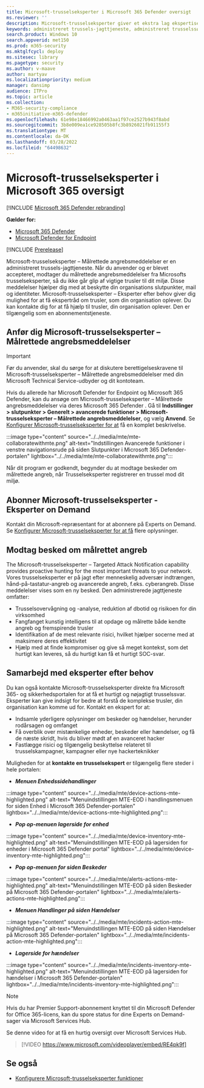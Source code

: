 ```yaml
---
title: Microsoft-trusselseksperter i Microsoft 365 Defender oversigt
ms.reviewer: ''
description: Microsoft-trusselseksperter giver et ekstra lag ekspertise til at Microsoft 365 Defender.
keywords: administreret trussels-jagttjeneste, administreret trusselssøgning, administreret registrering og svar (MDR)-tjeneste, MTE Microsoft-trusselseksperter
search.product: Windows 10
search.appverid: met150
ms.prod: m365-security
ms.mktglfcycl: deploy
ms.sitesec: library
ms.pagetype: security
ms.author: v-maave
author: martyav
ms.localizationpriority: medium
manager: dansimp
audience: ITPro
ms.topic: article
ms.collection:
- M365-security-compliance
- m365initiative-m365-defender
ms.openlocfilehash: 61e98e18466992a0463aa1f97ce2527b943f8abd
ms.sourcegitcommit: 3b8e009ea1ce928505b8fc3b8926021fb91155f3
ms.translationtype: MT
ms.contentlocale: da-DK
ms.lasthandoff: 03/28/2022
ms.locfileid: "64498632"
---
```

# <a name="microsoft-threat-experts-in-microsoft-365-overview"></a>Microsoft-trusselseksperter i Microsoft 365 oversigt

[!INCLUDE [Microsoft 365 Defender rebranding](../includes/microsoft-defender.md)]

**Gælder for:**

- [Microsoft 365 Defender](https://go.microsoft.com/fwlink/?linkid=2118804)
- [Microsoft Defender for Endpoint](https://go.microsoft.com/fwlink/p/?linkid=2154037)

[!INCLUDE [Prerelease](../includes/prerelease.md)]

Microsoft-trusselseksperter – Målrettede angrebsmeddelelser er en administreret trussels-jagttjeneste. Når du anvender og er blevet accepteret, modtager du målrettede angrebsmeddelelser fra Microsofts trusselseksperter, så du ikke går glip af vigtige trusler til dit miljø. Disse meddelelser hjælper dig med at beskytte din organisations slutpunkter, mail og identiteter.
Microsoft-trusselseksperter – Eksperter efter behov giver dig mulighed for at få ekspertråd om trusler, som din organisation oplever. Du kan kontakte dig for at få hjælp til trusler, din organisation oplever. Den er tilgængelig som en abonnementstjeneste.

## <a name="apply-for-microsoft-threat-experts--targeted-attack-notifications"></a>Anfør dig Microsoft-trusselseksperter – Målrettede angrebsmeddelelser

> [!IMPORTANT]
> Før du anvender, skal du sørge for at diskutere berettigelseskravene til Microsoft-trusselseksperter – Målrettede angrebsmeddelelser med din Microsoft Technical Service-udbyder og dit kontoteam.

Hvis du allerede har Microsoft Defender for Endpoint og Microsoft 365 Defender, kan du ansøge om Microsoft-trusselseksperter – Målrettede angrebsmeddelelser via deres Microsoft 365 Defender . Gå til **Indstillinger > slutpunkter > Generelt > avancerede funktioner > Microsoft-trusselseksperter – Målrettede angrebsmeddelelser**, og vælg **Anvend**. Se [Konfigurer Microsoft-trusselseksperter for at](./configure-microsoft-threat-experts.md) få en komplet beskrivelse.

:::image type="content" source="../../media/mte/mte-collaboratewithmte.png" alt-text="Indstillingen Avancerede funktioner i venstre navigationsrude på siden Slutpunkter i Microsoft 365 Defender-portalen" lightbox="../../media/mte/mte-collaboratewithmte.png":::

Når dit program er godkendt, begynder du at modtage beskeder om målrettede angreb, når Trusselseksperter registrerer en trussel mod dit miljø.

## <a name="subscribe-to-microsoft-threat-experts---experts-on-demand"></a>Abonner Microsoft-trusselseksperter - Eksperter on Demand

Kontakt din Microsoft-repræsentant for at abonnere på Experts on Demand.  Se [Konfigurer Microsoft-trusselseksperter for at få](./configure-microsoft-threat-experts.md) flere oplysninger.

## <a name="receive-targeted-attack-notification"></a>Modtag besked om målrettet angreb

The Microsoft-trusselseksperter – Targeted Attack Notification capability provides proactive hunting for the most important threats to your network. Vores trusselseksperter er på jagt efter menneskelig adversær indtrængen, hånd-på-tastatur-angreb og avancerede angreb, f.eks. cyberangreb. Disse meddelelser vises som en ny besked. Den administrerede jagttjeneste omfatter:

- Trusselsovervågning og -analyse, reduktion af dbotid og risikoen for din virksomhed
- Fangfanget kunstig intelligens til at opdage og målrette både kendte angreb og fremspirende trusler
- Identifikation af de mest relevante risici, hvilket hjælper socerne med at maksimere deres effektivitet
- Hjælp med at finde kompromiser og give så meget kontekst, som det hurtigt kan leveres, så du hurtigt kan få et hurtigt SOC-svar.

## <a name="collaborate-with-experts-on-demand"></a>Samarbejd med eksperter efter behov

Du kan også kontakte Microsoft-trusselseksperter direkte fra Microsoft 365- og sikkerhedsportalen for at få et hurtigt og nøjagtigt trusselssvar.  Eksperter kan give indsigt for bedre at forstå de komplekse trusler, din organisation kan komme ud for.  Kontakt en ekspert for at:

- Indsamle yderligere oplysninger om beskeder og hændelser, herunder rodårsagen og omfanget
- Få overblik over mistænkelige enheder, beskeder eller hændelser, og få de næste skridt, hvis du bliver mødt af en avanceret hacker
- Fastlægge risici og tilgængelig beskyttelse relateret til trusselskampagner, kampagner eller nye hackerteknikker

Muligheden for at **kontakte en trusselsekspert** er tilgængelig flere steder i hele portalen:

- <i>**Menuen Enhedssidehandlinger**</i><BR>

:::image type="content" source="../../media/mte/device-actions-mte-highlighted.png" alt-text="Menuindstillingen MTE-EOD i handlingsmenuen for siden Enhed i Microsoft 365 Defender-portalen" lightbox="../../media/mte/device-actions-mte-highlighted.png":::

- <i>**Pop op-menuen lagerside for enhed**</i><BR>

:::image type="content" source="../../media/mte/device-inventory-mte-highlighted.png" alt-text="Menuindstillingen MTE-EOD på lagersiden for enheder i Microsoft 365 Defender portal" lightbox="../../media/mte/device-inventory-mte-highlighted.png":::

- <i>**Pop op-menuen for siden Beskeder**</i><BR>

:::image type="content" source="../../media/mte/alerts-actions-mte-highlighted.png" alt-text="Menuindstillingen MTE-EOD på siden Beskeder på Microsoft 365 Defender-portalen" lightbox="../../media/mte/alerts-actions-mte-highlighted.png":::

- <i>**Menuen Handlinger på siden Hændelser**</i><BR>

:::image type="content" source="../../media/mte/incidents-action-mte-highlighted.png" alt-text="Menuindstillingen MTE-EOD på siden Hændelser på Microsoft 365 Defender-portalen" lightbox="../../media/mte/incidents-action-mte-highlighted.png":::

- <i>**Lagerside for hændelser**</i><BR>

:::image type="content" source="../../media/mte/incidents-inventory-mte-highlighted.png" alt-text="Menuindstillingen MTE-EOD på lagersiden for hændelser i Microsoft 365 Defender-portalen" lightbox="../../media/mte/incidents-inventory-mte-highlighted.png":::

> [!NOTE]
> Hvis du har Premier Support-abonnement knyttet til din Microsoft Defender for Office 365-licens, kan du spore status for dine Experts on Demand-sager via Microsoft Services Hub.

Se denne video for at få en hurtig oversigt over Microsoft Services Hub.

> [!VIDEO https://www.microsoft.com/videoplayer/embed/RE4pk9f]

## <a name="see-also"></a>Se også

- [Konfigurere Microsoft-trusselseksperter funktioner](./configure-microsoft-threat-experts.md)
